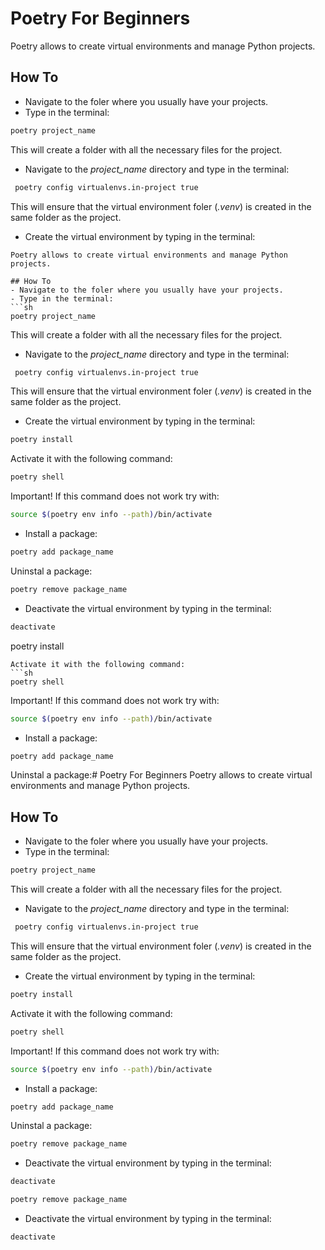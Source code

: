# Poetry For Beginners
Poetry allows to create virtual environments and manage Python projects.

## How To
- Navigate to the foler where you usually have your projects.
- Type in the terminal:
```sh
poetry project_name
```
This will create a folder with all the necessary files for the project.
- Navigate to the *project_name* directory and type in the terminal:
```sh
 poetry config virtualenvs.in-project true
```
This will ensure that the virtual environment foler (*.venv*) is created in the same folder as the project.
- Create the virtual environment by typing in the terminal:
```sh# Poetry For Beginners
Poetry allows to create virtual environments and manage Python projects.

## How To
- Navigate to the foler where you usually have your projects.
- Type in the terminal:
```sh
poetry project_name
```
This will create a folder with all the necessary files for the project.
- Navigate to the *project_name* directory and type in the terminal:
```sh
 poetry config virtualenvs.in-project true
```
This will ensure that the virtual environment foler (*.venv*) is created in the same folder as the project.
- Create the virtual environment by typing in the terminal:
```sh
poetry install
```
Activate it with the following command:
```sh
poetry shell
```
Important! If this command does not work try with:
```sh
source $(poetry env info --path)/bin/activate
```
- Install a package:
```sh
poetry add package_name
```
Uninstal a package:
```sh
poetry remove package_name
``````
- Deactivate the virtual environment by typing in the terminal:
```sh
deactivate
```
poetry install
```
Activate it with the following command:
```sh
poetry shell
```
Important! If this command does not work try with:
```sh
source $(poetry env info --path)/bin/activate
```
- Install a package:
```sh
poetry add package_name
```
Uninstal a package:# Poetry For Beginners
Poetry allows to create virtual environments and manage Python projects.

## How To
- Navigate to the foler where you usually have your projects.
- Type in the terminal:
```sh
poetry project_name
```
This will create a folder with all the necessary files for the project.
- Navigate to the *project_name* directory and type in the terminal:
```sh
 poetry config virtualenvs.in-project true
```
This will ensure that the virtual environment foler (*.venv*) is created in the same folder as the project.
- Create the virtual environment by typing in the terminal:
```sh
poetry install
```
Activate it with the following command:
```sh
poetry shell
```
Important! If this command does not work try with:
```sh
source $(poetry env info --path)/bin/activate
```
- Install a package:
```sh
poetry add package_name
```
Uninstal a package:
```sh
poetry remove package_name
``````
- Deactivate the virtual environment by typing in the terminal:
```sh
deactivate
```
```sh
poetry remove package_name
``````
- Deactivate the virtual environment by typing in the terminal:
```sh
deactivate
```
